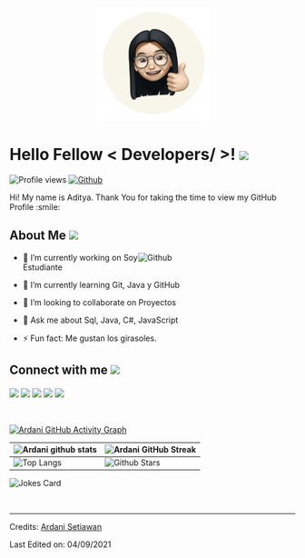   <p align="center">
    <img width="200" src="https://github.com/Kathryn-Jie/Kathryn-Jie/blob/main/kathryn.png">
</p>
<h1> Hello Fellow &lt; Developers/ &gt;! <img src="https://raw.githubusercontent.com/MartinHeinz/MartinHeinz/master/wave.gif" width="30px"> </h1>
<p align="center">
</p>
<p><img src="https://visitor-badge.glitch.me/badge?page_id=Aditya664.Aditya664" alt="Profile views">
<a href="https://github.com/Aditya664"><img src="https://img.shields.io/github/followers/Aditya664?label=Follow&amp;style=social" alt="Github"></a></p>
<div size="20px"> Hi! My name is Aditya. Thank You for taking the time to view my GitHub Profile :smile: 
</div>
<h2> About Me <img src="https://media0.giphy.com/media/KDDpcKigbfFpnejZs6/giphy.gif?cid=ecf05e47oy6f4zjs8g1qoiystc56cu7r9tb8a1fe76e05oty&amp;rid=giphy.gif" width="100px"></h2>
<img width="55%" align="right" alt="Github" src="https://raw.githubusercontent.com/onimur/.github/master/.resources/git-header.svg">
<ul>
<li>
<p>🔭 I’m currently working on  Soy Estudiante</p>
</li>
<li>
<p>🌱 I’m currently learning Git, Java y GitHub</p>
</li>
<li>
<p>👯 I’m looking to collaborate on Proyectos</p>
</li>
<li>
<p>💬 Ask me about Sql, Java, C#, JavaScript</p>
</li>
<li>
<p>⚡ Fun fact: Me gustan los girasoles.</p>
</li>
</ul>
<h2> Connect with me <img src="https://raw.githubusercontent.com/ShahriarShafin/ShahriarShafin/main/Assets/handshake.gif" width="100px"> </h2>
<a href="https://www.linkedin.com/in/aditya-deshmukh-561a371a8"> <img width="32px" align="center" src="https://raw.githubusercontent.com/rahulbanerjee26/githubAboutMeGenerator/main/icons/linked-in-alt.svg"></a> 
<a href="https://www.twitter.com/NoobCoder07"> <img width="32px" align="center" src="https://raw.githubusercontent.com/rahulbanerjee26/githubAboutMeGenerator/main/icons/twitter.svg"></a> 
<a href="https://medium.com/@adityadeshmukh7350"> <img width="32px" align="center" src="https://raw.githubusercontent.com/rahulbanerjee26/githubAboutMeGenerator/main/icons/medium.svg"></a> 
<a href="http://aditya664.me/"> <img width="32px" align="center" src="https://raw.githubusercontent.com/rahulbanerjee26/githubAboutMeGenerator/main/icons/portfolio.png"></a> 
<a href="https://www.github.com/Ardani-mith"> <img width="32px" align="center" src="https://raw.githubusercontent.com/rahulbanerjee26/githubAboutMeGenerator/main/icons/github.svg"></a>
<br>
<br>
  <br>
<p><a href="https://git.io/praveenscience"><img src="https://activity-graph.herokuapp.com/graph?username=Ardani-mith&amp;theme=tokyonight" alt="Ardani GitHub Activity Graph"></a></p>

<table><thead><tr><th><img src="https://github-readme-stats.vercel.app/api?username=Ardani-mith&amp;show_icons=true&amp;theme=tokyonight" alt="Ardani github stats"></th><th><img src="https://github-readme-streak-stats.herokuapp.com/?user=Ardani-mith&amp;theme=tokyonight" alt="Ardani GitHub Streak"></th></tr></thead><tbody><tr><td><img src="https://github-readme-stats.vercel.app/api/top-langs/?username=Ardani-mith&amp;theme=tokyonight" alt="Top Langs"></td><td><img src="https://github-readme-stats.vercel.app/api?username=Ardani-mith&amp;show_icons=true&amp;locale=en&amp;count_private=true&amp;hide_rank=true&amp;custom_title=My%20GitHub%20Stats&amp;disable_animations=true&amp;theme=tokyonight" alt="Github Stars"></td></tr></tbody></table>
<p><img src="https://readme-jokes.vercel.app/api?theme=tokyonight" alt="Jokes Card"></p>
<br>
<hr>
<p>Credits: <a href="https://github.com/Ardani-mith">Ardani Setiawan</a></p>
<p>Last Edited on: 04/09/2021</p> 

